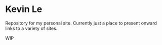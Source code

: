 # Kevin Le

Repository for my personal site. Currently just a place to present onward links to a variety of sites.

WIP